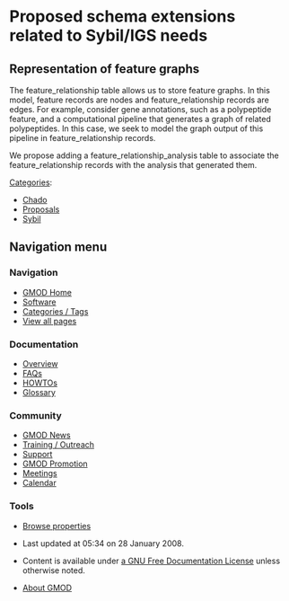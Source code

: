 



<span id="top"></span>




# <span dir="auto">Proposed schema extensions related to Sybil/IGS needs</span>









## <span id="Representation_of_feature_graphs" class="mw-headline">Representation of feature graphs</span>

The feature_relationship table allows us to store feature graphs. In
this model, feature records are nodes and feature_relationship records
are edges. For example, consider gene annotations, such as a polypeptide
feature, and a computational pipeline that generates a graph of related
polypeptides. In this case, we seek to model the graph output of this
pipeline in feature_relationship records.

We propose adding a feature_relationship_analysis table to associate the
feature_relationship records with the analysis that generated them.




[Categories](../Special%3ACategories "Special%3ACategories"):

- [Chado](../Category%3AChado "Category%3AChado")
- [Proposals](../Category%3AProposals "Category%3AProposals")
- [Sybil](../Category%3ASybil "Category%3ASybil")






## Navigation menu






### 



<a href="../Main_Page"
style="background-image: url(../../images/GMOD-cogs.png);"
title="Visit the main page"></a>


### Navigation



- <span id="n-GMOD-Home">[GMOD Home](../Main_Page)</span>
- <span id="n-Software">[Software](../GMOD_Components)</span>
- <span id="n-Categories-.2F-Tags">[Categories /
  Tags](../Categories)</span>
- <span id="n-View-all-pages">[View all
  pages](../Special:AllPages)</span>




### Documentation



- <span id="n-Overview">[Overview](../Overview)</span>
- <span id="n-FAQs">[FAQs](../Category%3AFAQ)</span>
- <span id="n-HOWTOs">[HOWTOs](../Category%3AHOWTO)</span>
- <span id="n-Glossary">[Glossary](../Glossary)</span>




### Community



- <span id="n-GMOD-News">[GMOD News](../GMOD_News)</span>
- <span id="n-Training-.2F-Outreach">[Training /
  Outreach](../Training_and_Outreach)</span>
- <span id="n-Support">[Support](../Support)</span>
- <span id="n-GMOD-Promotion">[GMOD Promotion](../GMOD_Promotion)</span>
- <span id="n-Meetings">[Meetings](../Meetings)</span>
- <span id="n-Calendar">[Calendar](../Calendar)</span>




### Tools

- <span id="t-smwbrowselink"><a
  href="../Special%3ABrowse/Proposed_schema_extensions_related_to_Sybil-2FIGS_needs"
  rel="smw-browse">Browse properties</a></span>



- <span id="footer-info-lastmod">Last updated at 05:34 on 28 January
  2008.</span>
<!-- - <span id="footer-info-viewcount">10,694 page views.</span> -->
- <span id="footer-info-copyright">Content is available under
  <a href="http://www.gnu.org/licenses/fdl-1.3.html" class="external"
  rel="nofollow">a GNU Free Documentation License</a> unless otherwise
  noted.</span>

<!-- -->

- <span id="footer-places-about">[About
  GMOD](../GMOD%3AAbout "GMOD%3AAbout")</span>

<!-- -->




